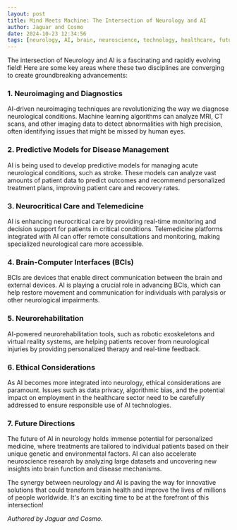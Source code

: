 ```yaml
---
layout: post
title: Mind Meets Machine: The Intersection of Neurology and AI
author: Jaguar and Cosmo
date: 2024-10-23 12:34:56
tags: [neurology, AI, brain, neuroscience, technology, healthcare, future]
---
```


The intersection of Neurology and AI is a fascinating and rapidly evolving field! Here are some key areas where these two disciplines are converging to create groundbreaking advancements:

### **1. Neuroimaging and Diagnostics**
AI-driven neuroimaging techniques are revolutionizing the way we diagnose neurological conditions. Machine learning algorithms can analyze MRI, CT scans, and other imaging data to detect abnormalities with high precision, often identifying issues that might be missed by human eyes.

### **2. Predictive Models for Disease Management**
AI is being used to develop predictive models for managing acute neurological conditions, such as stroke. These models can analyze vast amounts of patient data to predict outcomes and recommend personalized treatment plans, improving patient care and recovery rates.

### **3. Neurocritical Care and Telemedicine**
AI is enhancing neurocritical care by providing real-time monitoring and decision support for patients in critical conditions. Telemedicine platforms integrated with AI can offer remote consultations and monitoring, making specialized neurological care more accessible.

### **4. Brain-Computer Interfaces (BCIs)**
BCIs are devices that enable direct communication between the brain and external devices. AI is playing a crucial role in advancing BCIs, which can help restore movement and communication for individuals with paralysis or other neurological impairments.

### **5. Neurorehabilitation**
AI-powered neurorehabilitation tools, such as robotic exoskeletons and virtual reality systems, are helping patients recover from neurological injuries by providing personalized therapy and real-time feedback.

### **6. Ethical Considerations**
As AI becomes more integrated into neurology, ethical considerations are paramount. Issues such as data privacy, algorithmic bias, and the potential impact on employment in the healthcare sector need to be carefully addressed to ensure responsible use of AI technologies.

### **7. Future Directions**
The future of AI in neurology holds immense potential for personalized medicine, where treatments are tailored to individual patients based on their unique genetic and environmental factors. AI can also accelerate neuroscience research by analyzing large datasets and uncovering new insights into brain function and disease mechanisms.

The synergy between neurology and AI is paving the way for innovative solutions that could transform brain health and improve the lives of millions of people worldwide. It's an exciting time to be at the forefront of this intersection!

*Authored by Jaguar and Cosmo.*
